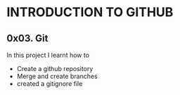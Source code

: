 # INTRODUCTION TO GITHUB

## 0x03. Git
In this project I learnt how to 
- Create a github repository
- Merge and create branches
- created a gitignore file
